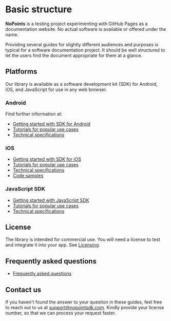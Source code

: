 # Basic structure

**NoPoints** is a testing project experimenting with GitHub Pages as a documentation website. No actual software is available or offered under the name.

Providing several guides for slightly different audiences and purposes is typical for a software documentation project. It should be well structured to let the users find the document appropriate for them at a glance.

## Platforms

Our library is available as a software development kit (SDK) for Android, iOS, and JavaScript for use in any web browser.

### Android

Find further information at:

- [Getting started with SDK for Android](Android/GetStarted.md)
- [Tutorials for popular use cases](Android/HowTo.md)
- [Technical specifications](Android/Specifications.md)

### iOS

- [Getting started with SDK for iOS](iOS/GetStarted.md)
- [Tutorials for popular use cases](iOS/HowTo.md)
- [Technical specifications](iOS/Specifications.md)
- [Code samples](iOS/Samples.md)

### JavaScript SDK

- [Getting started with JavaScript SDK](Web/GetStarted.md)
- [Tutorials for popular use cases](Web/HowTo.md)
- [Technical specifications](Web/Specifications.md)

## License

The library is intended for commercial use. You will need a license to test and integrate it into your app. See [Licensing](License.md).

## Frequently asked questions

- [Frequently asked questions](FAQ.md)

## Contact us

If you haven't found the answer to your question in these guides, feel free to reach out to us at support@nopointsdk.com. Kindly provide your license number, so that we can process your request faster.